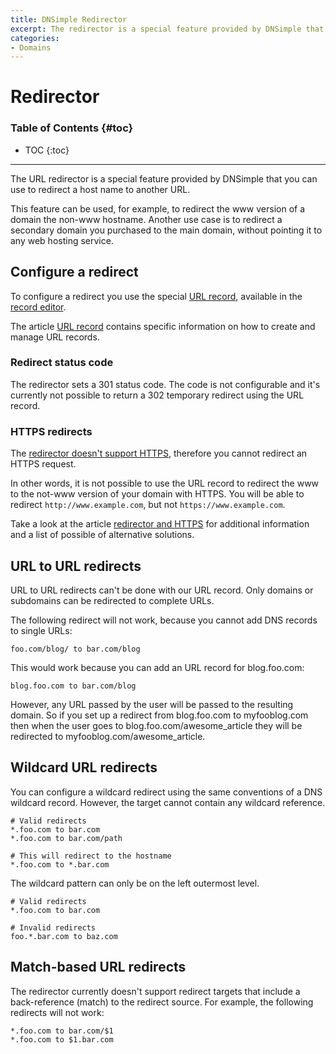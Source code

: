 ```yaml
---
title: DNSimple Redirector
excerpt: The redirector is a special feature provided by DNSimple that you can use to redirect a host name to another URL.
categories:
- Domains
---
```


# Redirector

### Table of Contents {#toc}

* TOC
{:toc}

---

The URL redirector is a special feature provided by DNSimple that you can use to redirect a host name to another URL.

This feature can be used, for example, to redirect the www version of a domain the non-www hostname. Another use case is to redirect a secondary domain you purchased to the main domain, without pointing it to any web hosting service.


## Configure a redirect

To configure a redirect you use the special [URL record](/articles/url-record), available in the [record editor](/articles/record-editor).

The article [URL record](/articles/url-record) contains specific information on how to create and manage URL records.


### Redirect status code

The redirector sets a 301 status code. The code is not configurable and it's currently not possible to return a 302 temporary redirect using the URL record.


### HTTPS redirects

The [redirector doesn't support HTTPS](/articles/redirector-https), therefore you cannot redirect an HTTPS request.

In other words, it is not possible to use the URL record to redirect the www to the not-www version of your domain with HTTPS. You will be able to redirect `http://www.example.com`, but not `https://www.example.com`.

Take a look at the article [redirector and HTTPS](/articles/redirector-https) for additional information and a list of possible of alternative solutions.


## URL to URL redirects

URL to URL redirects can't be done with our URL record. Only domains or subdomains can be redirected to complete URLs.

The following redirect will not work, because you cannot add DNS records to single URLs:

    foo.com/blog/ to bar.com/blog

This would work because you can add an URL record for blog.foo.com:

    blog.foo.com to bar.com/blog

However, any URL passed by the user will be passed to the resulting domain. So if you set up a redirect from blog.foo.com to myfooblog.com then when the user goes to blog.foo.com/awesome_article they will be redirected to myfooblog.com/awesome_article.


## Wildcard URL redirects

You can configure a wildcard redirect using the same conventions of a DNS wildcard record. However, the target cannot contain any wildcard reference.

    # Valid redirects
    *.foo.com to bar.com
    *.foo.com to bar.com/path

    # This will redirect to the hostname 
    *.foo.com to *.bar.com

The wildcard pattern can only be on the left outermost level.

    # Valid redirects
    *.foo.com to bar.com

    # Invalid redirects
    foo.*.bar.com to baz.com


## Match-based URL redirects

The redirector currently doesn't support redirect targets that include a back-reference (match) to the redirect source. For example, the following redirects will not work:

    *.foo.com to bar.com/$1
    *.foo.com to $1.bar.com

